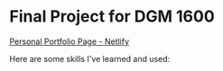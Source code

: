 # Final Project for DGM 1600

[Personal Portfolio Page - Netlify](https://maggiespersonalportfoliowebpage.netlify.com/)


Here are some skills I've learned and used:

